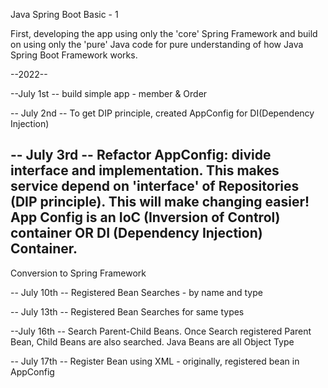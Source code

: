 Java Spring Boot Basic - 1

First, developing the app using only the 'core' Spring Framework and build on using only the 'pure' Java code for pure understanding of how Java Spring Boot Framework works.

--2022--

--July 1st -- 
build simple app - member & Order

-- July 2nd --
To get DIP principle, created AppConfig for DI(Dependency Injection)

-- July 3rd --
**Refactor AppConfig**: divide interface and implementation. This makes service depend on 'interface' of Repositories (DIP principle).
This will make changing easier!
App Config is an IoC (Inversion of Control) container OR DI (Dependency Injection) Container.
--
Conversion to Spring Framework

-- July 10th --
Registered Bean Searches - by name and type

-- July 13th --
Registered Bean Searches for same types

--July 16th --
Search Parent-Child Beans. Once Search registered Parent Bean, Child Beans are also searched. Java Beans are all Object Type

-- July 17th -- 
Register Bean using XML - originally, registered bean in AppConfig